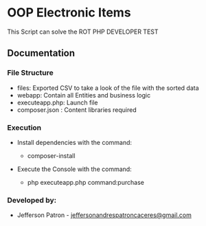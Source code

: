 # OOP Electronic Items

This Script can solve the ROT PHP DEVELOPER TEST

## Documentation

### File Structure

* files: Exported CSV to take a look of the file with the sorted data
* webapp: Contain all Entities and business logic
* executeapp.php: Launch file
* composer.json : Content libraries required


### Execution

* Install dependencies with the command:
    - composer-install

* Execute the Console with the command:
    - php executeapp.php command:purchase


### Developed by:

* Jefferson Patron - jeffersonandrespatroncaceres@gmail.com
